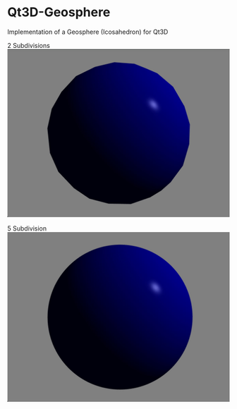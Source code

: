 # Qt3D-Geosphere
Implementation of a Geosphere (Icosahedron) for Qt3D

2 Subdivisions
<img src="https://github.com/Loxodromics/Qt3D-Geosphere/raw/master/screenshots/sub2.jpg" width="660px">

5 Subdivision
<img src="https://github.com/Loxodromics/Qt3D-Geosphere/raw/master/screenshots/sub5.jpg" width="649px">